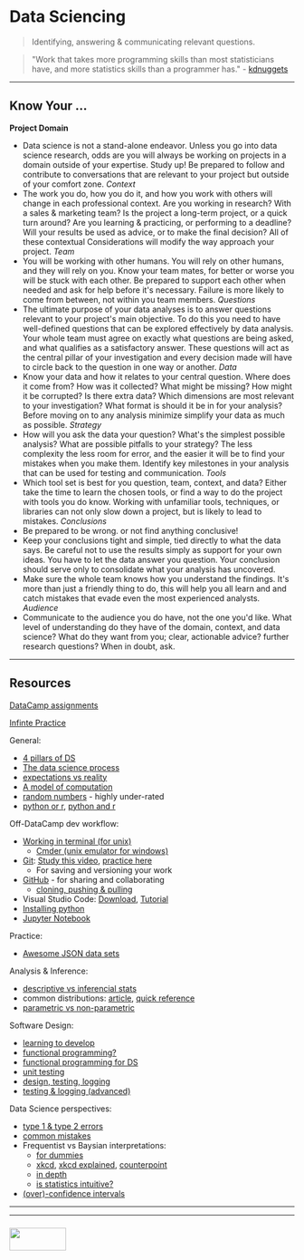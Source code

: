 # Data Sciencing


> Identifying, answering & communicating relevant questions.

> "Work that takes more programming skills than most statisticians have, and more statistics skills than a programmer has." - [kdnuggets](https://www.kdnuggets.com/2016/10/battle-data-science-venn-diagrams.html)

___

## Know Your ... 


__Project Domain__
* Data science is not a stand-alone endeavor. Unless you go into data science research, odds are you will always be working on projects in a domain outside of your expertise. Study up! Be prepared to follow and contribute to conversations that are relevant to your project but outside of your comfort zone.
_Context_
* The work you do, how you do it, and how you work with others will change in each professional context. Are you working in research? With a sales & marketing team? Is the project a long-term project, or a quick turn around? Are you learning & practicing, or performing to a deadline? Will your results be used as advice, or to make the final decision?  All of these contextual Considerations will modify the way approach your project.
_Team_
* You will be working with other humans.  You will rely on other humans, and they will rely on you.  Know your team mates, for better or worse you will be stuck with each other.  Be prepared to support each other when needed and ask for help before it's necessary. Failure is more likely to come from between, not within you team members.
_Questions_
* The ultimate purpose of your data analyses is to answer questions relevant to your project's main objective.  To do this you need to have well-defined questions that can be explored effectively by data analysis. Your whole team must agree on exactly what questions are being asked, and what qualifies as a satisfactory answer.  These questions will act as the central pillar of your investigation and every decision made will have to circle back to the question in one way or another.
_Data_
* Know your data and how it relates to your central question. Where does it come from? How was it collected?  What might be missing? How might it be corrupted?  Is there extra data?  Which dimensions are most relevant to your investigation? What format is should it be in for your analysis? Before moving on to any analysis minimize simplify your data as much as possible.
_Strategy_
* How will you ask the data your question?  What's the simplest possible analysis?  What are possible pitfalls to your strategy? The less complexity the less room for error, and the easier it will be to find your mistakes when you make them. Identify key milestones in your analysis that can be used for testing and communication.
_Tools_
*  Which tool set is best for you question, team, context, and data?  Either take the time to learn the chosen tools, or find a way to do the project with tools you do know.  Working with unfamiliar tools, techniques, or libraries can not only slow down a project, but is likely to lead to mistakes.
_Conclusions_
* Be prepared to be wrong. or not find anything conclusive!
* Keep your conclusions tight and simple, tied directly to what the data says. Be careful not to use the results simply as support for your own ideas.   You have to let the data answer you question. Your conclusion should serve only to consolidate what your analysis has uncovered. 
* Make sure the whole team knows how you understand the findings.  It's more than just a friendly thing to do, this will help you all learn and and catch mistakes that evade even the most experienced analysts.    
_Audience_
* Communicate to the audience you do have, not the one you'd like.  What level of understanding do they have of the domain, context, and data science?  What do they want from you; clear, actionable advice? further research questions? When in doubt, ask.   


___

## Resources

[DataCamp assignments](./data-camp-assignments.md)

[Infinte Practice](./infinite-practice.md)

General:
* [4 pillars of DS](https://www.innoarchitech.com/what-is-data-science-does-data-scientist-do/)
* [The data science process](https://docs.microsoft.com/en-us/azure/machine-learning/team-data-science-process/overview)
* [expectations vs reality](https://towardsdatascience.com/why-so-many-data-scientists-are-leaving-their-jobs-a1f0329d7ea4)
* [A model of computation](https://docs.google.com/presentation/d/1uKGPsFpv5BzRzzkvz2TaplWSx_oelMOlUHa0zg770vY/edit?usp=sharing)
* [random numbers](https://www.random.org) - highly under-rated
* [python or r](https://www.datacamp.com/community/tutorials/r-or-python-for-data-analysis), [python and r](https://stats.stackexchange.com/questions/238726/how-do-r-and-python-complement-each-other-in-data-science/238975)


Off-DataCamp dev workflow:
* [Working in terminal (for unix)](https://www.rithmschool.com/courses/terminal)
  * [Cmder (unix emulator for windows)](http://cmder.net)
* [Git](https://elewa-academy.github.io/Precourse/5-next-steps/git.html): [Study this video](https://www.youtube.com/watch?v=1ffBJ4sVUb4), [practice here](https://learngitbranching.js.org)
  * For saving and versioning your work
* [GitHub](https://elewa-academy.github.io/Precourse/5-next-steps/git-github.html) - for sharing and collaborating
  * [cloning, pushing & pulling](https://github.com/elewa-academy/using-starter-repos)
* Visual Studio Code: [Download](https://visualstudio.microsoft.com/vs/), [Tutorial](https://learngitbranching.js.org)
* [Installing python](https://wiki.python.org/moin/BeginnersGuide/Download)
* [Jupyter Notebook](https://jupyter-notebook-beginner-guide.readthedocs.io/en/latest/)

Practice:
* [Awesome JSON data sets](https://github.com/jdorfman/awesome-json-datasets)


Analysis & Inference:
* [descriptive vs inferencial stats](http://statisticsbyjim.com/basics/descriptive-inferential-statistics/)
* common distributions: [article](https://www.analyticsvidhya.com/blog/2017/09/6-probability-distributions-data-science/), [quick reference](./common-distributions.pdf)
* [parametric vs non-parametric](https://keydifferences.com/difference-between-parametric-and-nonparametric-test.html)

Software Design:
* [learning to develop](https://github.com/elewa-academy/effective-learning)  
* [functional programming?](https://maryrosecook.com/blog/post/a-practical-introduction-to-functional-programming)
* [functional programming for DS](https://vimeo.com/116151995)
* [unit testing](https://medium.com/@MohammedS/beyond-data-science-unit-testing-bb537af38426)
* [design, testing, logging](https://towardsdatascience.com/how-to-write-a-production-level-code-in-data-science-5d87bd75ced)
* [testing & logging (advanced)](https://towardsdatascience.com/unit-testing-and-logging-for-data-science-d7fb8fd5d217)

Data Science perspectives:
* [type 1 & type 2 errors](https://en.wikipedia.org/wiki/Type_I_and_type_II_errors)
* [common mistakes](https://www.ma.utexas.edu/users/mks/statmistakes/StatisticsMistakes.html)
* Frequentist vs Baysian interpretations:
  * [for dummies](https://www.dummies.com/education/science/biology/two-views-of-probability/)
  * [xkcd](https://xkcd.com/1132/), [xkcd explained](https://www.explainxkcd.com/wiki/index.php/1132:_Frequentists_vs._Bayesians), [counterpoint](https://stats.stackexchange.com/questions/43339/whats-wrong-with-xkcds-frequentists-vs-bayesians-comic)
  * [in depth](https://www.analyticsvidhya.com/blog/2016/06/bayesian-statistics-beginners-simple-english/)
  * [is statistics intuitive?](https://www.cep.ucsb.edu/papers/intuitivestat96.pdf)
* [(over)-confidence intervals](http://allendowney.blogspot.com/2015/03/statistical-inference-is-only-mostly.html)




___
___
### <a href="http://elewa.education/blog" target="_blank"><img src="https://user-images.githubusercontent.com/18554853/34921062-506450ae-f97d-11e7-875f-6feeb26ad72d.png" width="100" height="40"/></a>

